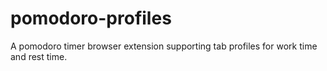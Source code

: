 # pomodoro-profiles
A pomodoro timer browser extension supporting tab profiles for work time and rest time. 
